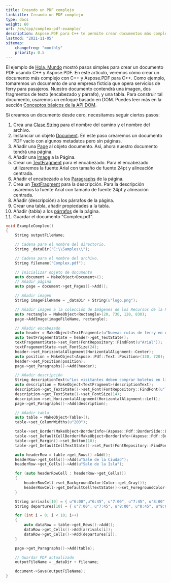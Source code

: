 ```yaml
---
title: Creando un PDF complejo
linktitle: Creando un PDF complejo
type: docs
weight: 60
url: /es/cpp/complex-pdf-example/
description: Aspose.PDF para C++ te permite crear documentos más complejos que contienen imágenes, fragmentos de texto y tablas en un solo documento.
lastmod: "2021-11-05"
sitemap:
    changefreq: "monthly"
    priority: 0.5
---
```


El ejemplo de [Hola, Mundo](/pdf/es/cpp/hello-world-example/) mostró pasos simples para crear un documento PDF usando C++ y Aspose.PDF. En este artículo, veremos cómo crear un documento más complejo con C++ y Aspose.PDF para C++. Como ejemplo, tomaremos un documento de una empresa ficticia que opera servicios de ferry para pasajeros.
Nuestro documento contendrá una imagen, dos fragmentos de texto (encabezado y párrafo), y una tabla. Para construir tal documento, usaremos un enfoque basado en DOM. Puedes leer más en la sección [Conceptos básicos de la API DOM](/pdf/es/cpp/basics-of-dom-api/).

Si creamos un documento desde cero, necesitamos seguir ciertos pasos:

1. Crea una [Clase String](https://reference.aspose.com/pdf/cpp/class/system.string) para el nombre del camino y el nombre del archivo.
1. Instanciar un objeto [Document](https://reference.aspose.com/pdf/cpp/class/aspose.pdf.document). En este paso crearemos un documento PDF vacío con algunos metadatos pero sin páginas.
1. Añadir una [Page](https://reference.aspose.com/pdf/cpp/class/aspose.pdf.page) al objeto documento. Así, ahora nuestro documento tendrá una página.
1. Añadir una [Image](https://reference.aspose.com/pdf/cpp/class/aspose.pdf.image) a la Página.
1. Crear un [TextFragment](https://reference.aspose.com/pdf/cpp/class/aspose.pdf.text.text_fragment/) para el encabezado. Para el encabezado utilizaremos la fuente Arial con tamaño de fuente 24pt y alineación centrada.
1. Añadir el encabezado a los [Paragraphs](https://reference.aspose.com/pdf/cpp/class/aspose.pdf.page#ac5c48bedc9fe8a7e0800a1d9b2c28170) de la página.
1. Crea un [TextFragment](https://reference.aspose.com/pdf/cpp/class/aspose.pdf.text.text_fragment/) para la descripción. Para la descripción usaremos la fuente Arial con tamaño de fuente 24pt y alineación centrada.
1. Añadir (descripción) a los párrafos de la página.
1. Crear una tabla, añadir propiedades a la tabla.
1. Añadir (tabla) a los [párrafos](https://reference.aspose.com/pdf/cpp/class/aspose.pdf.page#ac5c48bedc9fe8a7e0800a1d9b2c28170) de la página.
1. Guardar el documento "Complex.pdf".

```cpp
void ExampleComplex()
{
    String outputFileName;

    // Cadena para el nombre del directorio.
    String _dataDir("C:\\Samples\\");

    // Cadena para el nombre del archivo.
    String filename("Complex.pdf");

    // Inicializar objeto de documento
    auto document = MakeObject<Document>();
    // Añadir página
    auto page = document->get_Pages()->Add();

    // Añadir imagen
    String imageFileName = _dataDir + String(u"logo.png");

    // Añadir imagen a la colección de Imágenes de los Recursos de la Página
    auto rectangle = MakeObject<Rectangle>(20, 730, 120, 830);
    page->AddImage(imageFileName, rectangle);

    // Añadir encabezado
    auto header = MakeObject<TextFragment>(u"Nuevas rutas de ferry en otoño 2020");
    auto textFragementState = header->get_TextState();
    textFragementState->set_Font(FontRepository::FindFont(u"Arial"));
    textFragementState->set_FontSize(24);
    header->set_HorizontalAlignment(HorizontalAlignment::Center);
    auto position = MakeObject<Aspose::Pdf::Text::Position>(130, 720);
    header->set_Position(position);
    page->get_Paragraphs()->Add(header);

    // Añadir descripción
    String descriptionText(u"Los visitantes deben comprar boletos en línea y los boletos están limitados a 5,000 por día. El servicio de ferry opera a media capacidad y con un horario reducido. Espere filas.");
    auto description = MakeObject<TextFragment>(descriptionText);
    description->get_TextState()->set_Font(FontRepository::FindFont(u"Times New Roman"));
    description->get_TextState()->set_FontSize(14);
    description->set_HorizontalAlignment(HorizontalAlignment::Left);
    page->get_Paragraphs()->Add(description);

    // Añadir tabla
    auto table = MakeObject<Table>();
    table->set_ColumnWidths(u"200");

    table->set_Border(MakeObject<BorderInfo>(Aspose::Pdf::BorderSide::Box, 1.0f, Aspose::Pdf::Color::get_DarkSlateGray()));
    table->set_DefaultCellBorder(MakeObject<BorderInfo>(Aspose::Pdf::BorderSide::Box, .5f, Aspose::Pdf::Color::get_Black()));
    table->get_Margin()->set_Bottom(10);
    table->get_DefaultCellTextState()->set_Font(FontRepository::FindFont(u"Helvetica"));

    auto headerRow = table->get_Rows()->Add();
    headerRow->get_Cells()->Add(u"Sale de la Ciudad");
    headerRow->get_Cells()->Add(u"Sale de la Isla");

    for (auto headerRowCell : headerRow->get_Cells())
    {
        headerRowCell->set_BackgroundColor(Color::get_Gray());
        headerRowCell->get_DefaultCellTextState()->set_ForegroundColor(Color::get_WhiteSmoke());
    }

    String arrivals[10] = { u"6:00",u"6:45", u"7:00", u"7:45", u"8:00", u"8:45", u"9:00", u"9:45", u"10:00", u"10:45" };
    String departures[10] = { u"7:00", u"7:45", u"8:00", u"8:45", u"9:00", u"9:45", u"10:00", u"10:45", u"11:00", u"11:45" };

    for (int i = 0; i < 10; i++)
    {
        auto dataRow = table->get_Rows()->Add();
        dataRow->get_Cells()->Add(arrivals[i]);
        dataRow->get_Cells()->Add(departures[i]);
    }

    page->get_Paragraphs()->Add(table);

    // Guardar PDF actualizado
    outputFileName = _dataDir + filename;

    document->Save(outputFileName);
}
```